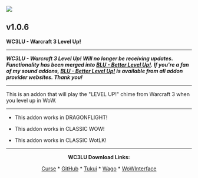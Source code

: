 [![](https://img.shields.io/static/v1?label=Donate&message=CashApp&color=brightgreen)](https://bit.ly/3fyxxSU)

v1.0.6
------------------------------

**WC3LU - Warcraft 3 Level Up!**

------------------------------

***WC3LU - Warcraft 3 Level Up! Will no longer be receiving updates. Functionality has been merged into [BLU - Better Level Up!](https://www.curseforge.com/wow/addons/blu-better-level-up "This link takes you to the Curseforge.com website, you may download it here and help support the developers."). If you're a fan of my sound addons, [BLU - Better Level Up!](https://www.curseforge.com/wow/addons/blu-better-level-up "This link takes you to the Curseforge.com website, you may download it here and help support the developers.") is available from all addon provider websites. Thank you!***

------------------------------

This is an addon that will play the "LEVEL UP!" chime from Warcraft 3 when you level up in WoW.

------------------------------

- This addon works in DRAGONFLIGHT!

- This addon works in CLASSIC WOW!

- This addon works in CLASSIC WotLK!

------------------------------
<div align="center">

**WC3LU Download Links:**

[Curse](https://www.curseforge.com/wow/addons/wc3lu-warcraft-3-level-up "This link takes you to the Curseforge.com website, you may download it here and help support the developers.") * [GitHub](https://github.com/donniedice/WC3LU "This link takes you to the GitHub.com website, you may download it here.") * [Tukui](https://www.tukui.org/addons.php?id=238 "This link takes you to the Tukui.org website, you may download it here.") * [Wago](https://addons.wago.io/addons/wc3lu "This link takes you to the Wago.io website, you may download it here and help support the developers.") * [WoWInterface](https://www.wowinterface.com/downloads/info26266-WC3LU-Warcraft3LevelUp.html "This link takes you to the WoWInterface.com website, you may download it here.")

</div>
